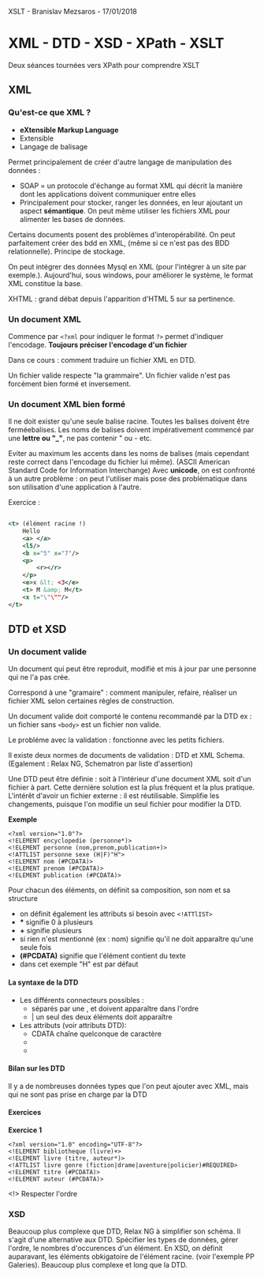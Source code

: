 XSLT - Branislav Mezsaros - 17/01/2018

# XML - DTD - XSD - XPath - XSLT

Deux séances tournées vers XPath pour comprendre XSLT

## XML

### Qu'est-ce que XML ?

* **eXtensible Markup Language**
* Extensible
* Langage de balisage

Permet principalement de créer d'autre langage de manipulation des données : 
* SOAP = un protocole d'échange au format XML qui décrit la manière dont les applications doivent communiquer entre elles
* Principalement pour stocker, ranger les données, en leur ajoutant un aspect **sémantique**. On peut même utiliser les fichiers XML pour alimenter les bases de données. 

Certains documents posent des problèmes d'interopérabilité. On peut parfaitement créer des bdd en XML, (même si ce n'est pas des BDD relationnelle). Principe de stockage.



On peut intégrer des données Mysql en XML (pour l'intégrer à un site par exemple.). Aujourd'hui, sous windows, pour améliorer le système, le format XML constitue la base.

XHTML : grand débat depuis l'apparition d'HTML 5 sur sa pertinence. 

### Un document XML

Commence par `<?xml` pour indiquer le format `?>` permet d'indiquer l'encodage. 
**Toujours préciser l'encodage d'un fichier**

Dans ce cours : comment traduire un fichier XML en DTD.

Un fichier valide respecte "la grammaire". Un fichier valide n'est pas forcément bien formé et inversement.

### Un document XML bien formé

Il ne doit exister qu'une seule balise racine. Toutes les balises doivent être ferméebalises. Les noms de balises doivent impérativement commencé par une **lettre ou "\_"**, ne pas contenir " ou - etc.

Eviter au maximum les accents dans les noms de balises (mais cependant reste correct dans l'encodage du fichier lui même). (ASCII American Standard Code for Information Interchange)
Avec **unicode**, on est confronté à un autre problème : on peut l'utiliser mais pose des problématique dans son utilisation d'une application à l'autre.

Exercice : 
```XML

<t> (élément racine !)
	Hello
	<a> </a>
	<l5/>
	<b x="5" x="7"/>
	<p>
		<r></r>
	</p>
	<e>x &lt; <3</e>
	<t> M &amp; M</t>
	<x t="\"\""/>
</t>

```

## DTD et XSD
### Un document valide

Un document qui peut être reproduit, modifié et mis à jour par une personne qui ne l'a pas crée. 

Correspond à une "gramaire" : comment manipuler, refaire, réaliser un fichier XML selon certaines règles de construction.

Un document valide doit comporté le contenu recommandé par la DTD ex : un fichier sans `<body>` est un fichier non valide. 

Le probléme avec la validation : fonctionne avec les petits fichiers. 

Il existe deux normes de documents de validation : DTD et XML Schema. (Egalement : Relax NG, Schematron par liste d'assertion)

Une DTD peut être définie : soit à l'intérieur d'une document XML soit d'un fichier à part. Cette dernière solution est la plus fréquent et la plus pratique. L'intérêt d'avoir un fichier externe : il est réutilisable. Simplifie les changements, puisque l'on modifie un seul fichier pour modifier la DTD. 

**Exemple**

```
<?xml version="1.0"?>
<!ELEMENT encyclopedie (personne*)> 
<!ELEMENT personne (nom,prenom,publication+)>
<!ATTLIST personne sexe (H|F)"H">
<!ELEMENT nom (#PCDATA)>
<!ELEMENT prenom (#PCDATA)>
<!ELEMENT publication (#PCDATA)>
```


Pour chacun des éléments, on définit sa composition, son nom et sa structure
* on définit également les attributs si besoin avec `<!ATTlIST>`
* **\*** signifie 0 à plusieurs
* **+** signifie plusieurs
* si rien n'est mentionné (ex : nom) signifie qu'il ne doit apparaître qu'une seule fois
* **(#PCDATA)** signifie que l'élément contient du texte
* dans cet exemple "H" est par défaut

#### La syntaxe de la DTD

* Les différents connecteurs possibles : 
	* séparés par une , et doivent apparaître dans l'ordre
	* | un seul des deux éléments doit apparaître
* Les attributs (voir attributs DTD): 
	* CDATA chaîne quelconque de caractère
	* 
	* 

#### Bilan sur les DTD

Il y a de nombreuses données types que l'on peut ajouter avec XML, mais qui ne sont pas prise en charge par la DTD

#### Exercices 

**Exercice 1**

```
<?xml version="1.0" encoding="UTF-8"?>
<!ELEMENT bibliotheque (livre)+>
<!ELEMENT livre (titre, auteur*)>
<!ATTLIST livre genre (fiction|drame|aventure|policier)#REQUIRED>
<!ELEMENT titre (#PCDATA)>
<!ELEMENT auteur (#PCDATA)>
```

<!> Respecter l'ordre 

### XSD

Beaucoup plus complexe que DTD, Relax NG à simplifier son schéma. Il s'agit d'une alternative aux DTD. Spécifier les types de données, gérer l'ordre, le nombres d'occurences d'un élément.
En XSD, on définit auparavant, les éléments obkigatoire de l'élément racine. (voir l'exemple PP Galeries). Beaucoup plus complexe et long que la DTD.


